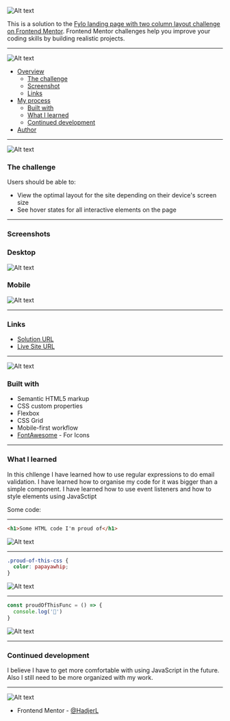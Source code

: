 ![Alt text](./images/Frontend_Mentor_-_Fylo_landing_page_with_two_column_layout_solution.png)

This is a solution to the [Fylo landing page with two column layout challenge on Frontend Mentor](https://www.frontendmentor.io/challenges/fylo-landing-page-with-two-column-layout-5ca5ef041e82137ec91a50f5). Frontend Mentor challenges help you improve your coding skills by building realistic projects. 

___
![Alt text](./images/Table_Of_Content%20(2).png)
- [Overview](#overview)
  - [The challenge](#the-challenge)
  - [Screenshot](#screenshot)
  - [Links](#links)
- [My process](#my-process)
  - [Built with](#built-with)
  - [What I learned](#what-i-learned)
  - [Continued development](#continued-development)
- [Author](#author)
___
![Alt text](./images/Overview%20(1).png)
### The challenge

Users should be able to:

- View the optimal layout for the site depending on their device's screen size
- See hover states for all interactive elements on the page
___
### Screenshots
### Desktop
![Alt text](./images/desktopScreenshot.jpeg)

### Mobile
![Alt text](./images/mobileScreenshot.jpeg)
___
### Links

- [Solution URL](https://github.com/HadjerL/Frontend-Mentor-Fylo-landing-page-with-two-xolumn-layout.git)
- [Live Site URL](https://your-live-site-url.com)

____
![Alt text](./images/My_Process%20(1).png)
### Built with

- Semantic HTML5 markup
- CSS custom properties
- Flexbox
- CSS Grid
- Mobile-first workflow
- [FontAwesome](https://fontawesome.com/) - For Icons
___
### What I learned

In this chllenge I have learned how to use regular expressions to do email validation. I have learned how to organise my code for it was bigger than a simple component. I have learned how to use event listeners and how to style elements using JavaSctipt

Some code:
___
```html
<h1>Some HTML code I'm proud of</h1>
```
![Alt text](./images/htmlcode.png)
___
```css
.proud-of-this-css {
  color: papayawhip;
}
```
![Alt text](./images/css%20code.png)
___
```js
const proudOfThisFunc = () => {
  console.log('🎉')
}
```
![Alt text](./images/JScode.png)
___
### Continued development

I believe I have to get more comfortable with using JavaScript in the future. Also I still need to be more organized with my work.
___
![Alt text](./images/Author%20(1).png)
- Frontend Mentor - [@HadjerL](https://www.frontendmentor.io/profile/HadjerL)

